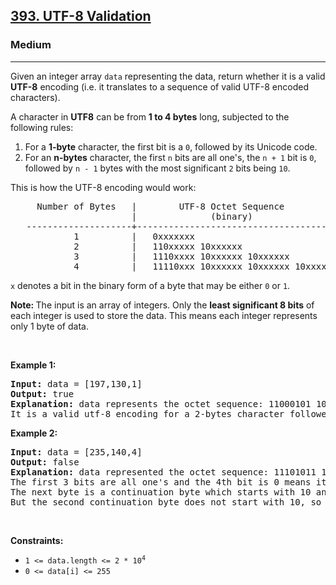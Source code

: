 <h2><a href="https://leetcode.com/problems/utf-8-validation/">393. UTF-8 Validation</a></h2><h3>Medium</h3><hr><div><p><nr-sentence class="nr-s0" id="nr-s0" page="0">Given an integer array </nr-sentence><code><nr-sentence class="nr-s0" id="nr-s0" page="0">data</nr-sentence></code><nr-sentence class="nr-s0" id="nr-s0" page="0"> representing the data, return whether it is a valid </nr-sentence><strong><nr-sentence class="nr-s0" id="nr-s0" page="0">UTF-8</nr-sentence></strong><nr-sentence class="nr-s0" id="nr-s0" page="0"> encoding (i.e. it translates to a sequence of valid UTF-8 encoded characters).</nr-sentence></p>

<p><nr-sentence class="nr-s1" id="nr-s1" page="0">A character in </nr-sentence><strong><nr-sentence class="nr-s1" id="nr-s1" page="0">UTF8</nr-sentence></strong><nr-sentence class="nr-s1" id="nr-s1" page="0"> can be from </nr-sentence><strong><nr-sentence class="nr-s1" id="nr-s1" page="0">1 to 4 bytes</nr-sentence></strong><nr-sentence class="nr-s1" id="nr-s1" page="0"> long, subjected to the following rules:</nr-sentence></p>

<ol>
	<li><nr-sentence class="nr-s2" id="nr-s2" page="0">For a </nr-sentence><strong><nr-sentence class="nr-s2" id="nr-s2" page="0">1-byte</nr-sentence></strong><nr-sentence class="nr-s2" id="nr-s2" page="0"> character, the first bit is a </nr-sentence><code><nr-sentence class="nr-s2" id="nr-s2" page="0">0</nr-sentence></code><nr-sentence class="nr-s2" id="nr-s2" page="0">, followed by its Unicode code.</nr-sentence></li>
	<li><nr-sentence class="nr-s3" id="nr-s3" page="0">For an </nr-sentence><strong><nr-sentence class="nr-s3" id="nr-s3" page="0">n-bytes</nr-sentence></strong><nr-sentence class="nr-s3" id="nr-s3" page="0"> character, the first </nr-sentence><code><nr-sentence class="nr-s3" id="nr-s3" page="0">n</nr-sentence></code><nr-sentence class="nr-s3" id="nr-s3" page="0"> bits are all one's, the </nr-sentence><code><nr-sentence class="nr-s3" id="nr-s3" page="0">n + 1</nr-sentence></code><nr-sentence class="nr-s3" id="nr-s3" page="0"> bit is </nr-sentence><code><nr-sentence class="nr-s3" id="nr-s3" page="0">0</nr-sentence></code><nr-sentence class="nr-s3" id="nr-s3" page="0">, followed by </nr-sentence><code><nr-sentence class="nr-s3" id="nr-s3" page="0">n - 1</nr-sentence></code><nr-sentence class="nr-s3" id="nr-s3" page="0"> bytes with the most significant </nr-sentence><code><nr-sentence class="nr-s3" id="nr-s3" page="0">2</nr-sentence></code><nr-sentence class="nr-s3" id="nr-s3" page="0"> bits being </nr-sentence><code><nr-sentence class="nr-s3" id="nr-s3" page="0">10</nr-sentence></code><nr-sentence class="nr-s3" id="nr-s3" page="0">.</nr-sentence></li>
</ol>

<p><nr-sentence class="nr-s4" id="nr-s4" page="0">This is how the UTF-8 encoding would work:</nr-sentence></p>

<pre><nr-sentence class="nr-s5" id="nr-s5" page="0">     Number of Bytes   |        UTF-8 Octet Sequence
                       |              (binary)
   --------------------+-----------------------------------------
            1          |   0xxxxxxx
            2          |   110xxxxx 10xxxxxx
            3          |   1110xxxx 10xxxxxx 10xxxxxx
            4          |   11110xxx 10xxxxxx 10xxxxxx 10xxxxxx</nr-sentence>
</pre>

<p><code><nr-sentence class="nr-s6" id="nr-s6" page="0">x</nr-sentence></code><nr-sentence class="nr-s6" id="nr-s6" page="0"> denotes a bit in the binary form of a byte that may be either </nr-sentence><code><nr-sentence class="nr-s6" id="nr-s6" page="0">0</nr-sentence></code><nr-sentence class="nr-s6" id="nr-s6" page="0"> or </nr-sentence><code>1</code>.</p>

<p><strong><nr-sentence class="nr-s7" id="nr-s7" page="0">Note: </nr-sentence></strong><nr-sentence class="nr-s7" id="nr-s7" page="0">The input is an array of integers.</nr-sentence><nr-sentence class="nr-s8" id="nr-s8" page="0"> Only the </nr-sentence><strong><nr-sentence class="nr-s8" id="nr-s8" page="0">least significant 8 bits</nr-sentence></strong><nr-sentence class="nr-s8" id="nr-s8" page="0"> of each integer is used to store the data.</nr-sentence><nr-sentence class="nr-s9" id="nr-s9" page="0"> This means each integer represents only 1 byte of data.</nr-sentence></p>

<p>&nbsp;</p>
<p><strong><nr-sentence class="nr-s10" id="nr-s10" page="0">Example 1:</nr-sentence></strong></p>

<pre><strong><nr-sentence class="nr-selected-post nr-s11" id="nr-s11" page="0">Input:</nr-sentence></strong><nr-sentence class="nr-selected-post nr-s12" id="nr-s12" page="0"> data = [197,130,1]</nr-sentence>
<strong><nr-sentence class="nr-selected-post nr-s13" id="nr-s13" page="0">Output:</nr-sentence></strong><nr-sentence class="nr-selected-post nr-s14" id="nr-s14" page="0"> true</nr-sentence>
<strong><nr-sentence class="nr-selected-post nr-s15" id="nr-s15" page="0">Explanation:</nr-sentence></strong><nr-sentence class="nr-selected-post nr-s16" id="nr-s16" page="0"> data represents the octet sequence: 11000101 10000010 00000001.</nr-sentence><nr-sentence class="nr-selected-post nr-s17" id="nr-s17" page="0">
It is a valid utf-8 encoding for a 2-bytes character followed by a 1-byte character.</nr-sentence>
</pre>

<p><strong><nr-sentence class="nr-s18" id="nr-s18" page="0">Example 2:</nr-sentence></strong></p>

<pre><strong><nr-sentence class="nr-s19" id="nr-s19" page="0">Input:</nr-sentence></strong><nr-sentence class="nr-s19" id="nr-s19" page="0"> data = [235,140,4]
</nr-sentence><strong><nr-sentence class="nr-s19" id="nr-s19" page="0">Output:</nr-sentence></strong><nr-sentence class="nr-s19" id="nr-s19" page="0"> false
</nr-sentence><strong><nr-sentence class="nr-s19" id="nr-s19" page="0">Explanation:</nr-sentence></strong><nr-sentence class="nr-s19" id="nr-s19" page="0"> data represented the octet sequence: 11101011 10001100 00000100.</nr-sentence><nr-sentence class="nr-s20" id="nr-s20" page="0">
The first 3 bits are all one's and the 4th bit is 0 means it is a 3-bytes character.</nr-sentence><nr-sentence class="nr-s21" id="nr-s21" page="0">
The next byte is a continuation byte which starts with 10 and that's correct.</nr-sentence><nr-sentence class="nr-s22" id="nr-s22" page="0">
But the second continuation byte does not start with 10, so it is invalid.</nr-sentence>
</pre>

<p>&nbsp;</p>
<p><strong><nr-sentence class="nr-s23" id="nr-s23" page="0">Constraints:</nr-sentence></strong></p>

<ul>
	<li><code>1 &lt;= data.length &lt;= 2 * 10<sup>4</sup></code></li>
	<li><code>0 &lt;= data[i] &lt;= 255</code></li>
</ul>
</div>